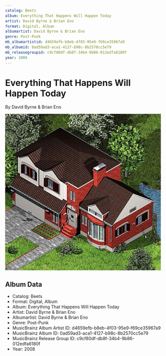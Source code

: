 ```yaml
---
catalog: Beets
album: Everything That Happens Will Happen Today
artist: David Byrne & Brian Eno
format: Digital, Album
albumartist: David Byrne & Brian Eno
genre: Post-Punk
mb_albumartistid: d4659efb-b8eb-4f03-95e9-f69ce35967a9
mb_albumid: 0ad59ad3-aca1-4127-b98c-8b2570cc5e79
mb_releasegroupid: c9cf80df-db8f-34b4-9b86-012edfa6180f
year: 2008
---
```


# Everything That Happens Will Happen Today

By David Byrne & Brian Eno

![](../../assets/beetscovers/David_Byrne_and_Brian_Eno-Everything_That_Happens_Will_Happen_Today.jpg)

## Album Data

- Catalog: Beets
- Format: Digital, Album
- Album: Everything That Happens Will Happen Today
- Artist: David Byrne & Brian Eno
- Albumartist: David Byrne & Brian Eno
- Genre: Post-Punk
- MusicBrainz Album Artist ID: d4659efb-b8eb-4f03-95e9-f69ce35967a9
- MusicBrainz Album ID: 0ad59ad3-aca1-4127-b98c-8b2570cc5e79
- MusicBrainz Release Group ID: c9cf80df-db8f-34b4-9b86-012edfa6180f
- Year: 2008

